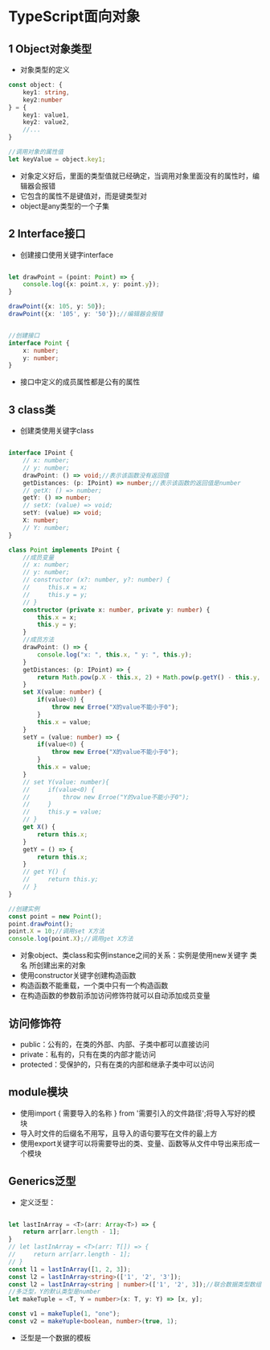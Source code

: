 # TypeScript面向对象

## 1 Object对象类型

- 对象类型的定义

```TypeScript
const object: {
    key1: string,
    key2:number
} = {
    key1: value1,
    key2: value2,
    //...
}

//调用对象的属性值
let keyValue = object.key1;

```

- 对象定义好后，里面的类型值就已经确定，当调用对象里面没有的属性时，编辑器会报错
- 它包含的属性不是键值对，而是键类型对
- object是any类型的一个子集

## 2 Interface接口

- 创建接口使用关键字interface

```TypeScript

let drawPoint = (point: Point) => {
    console.log({x: point.x, y: point.y});
}

drawPoint({x: 105, y: 50});
drawPoint({x: '105', y: '50'});//编辑器会报错


//创建接口
interface Point {
    x: number;
    y: number;
}

```

- 接口中定义的成员属性都是公有的属性

## 3 class类

- 创建类使用关键字class

```TypeScript

interface IPoint {
    // x: number;
    // y: number;
    drawPoint: () => void;//表示该函数没有返回值
    getDistances: (p: IPoint) => number;//表示该函数的返回值是number
    // getX: () => number;
    getY: () => number;
    // setX: (value) => void;
    setY: (value) => void;
    X: number;
    // Y: number;
}

class Point implements IPoint {
    //成员变量
    // x: number;
    // y: number;
    // constructor (x?: number, y?: number) {
    //     this.x = x;
    //     this.y = y;
    // }
    constructor (private x: number, private y: number) {
        this.x = x;
        this.y = y;
    }
    //成员方法
    drawPoint: () => {
        console.log("x: ", this.x, " y: ", this.y);
    }
    getDistances: (p: IPoint) => {
        return Math.pow(p.X - this.x, 2) + Math.pow(p.getY() - this.y, 2);
    }
    set X(value: number) {
        if(value<0) {
            throw new Erroe("X的value不能小于0");
        }
        this.x = value;
    }
    setY = (value: number) => {
        if(value<0) {
            throw new Erroe("X的value不能小于0");
        }
        this.x = value;
    }
    // set Y(value: number){
    //     if(value<0) {
    //         throw new Erroe("Y的value不能小于0");
    //     }
    //     this.y = value;
    // }
    get X() { 
        return this.x; 
    }
    getY = () => { 
        return this.x; 
    }
    // get Y() { 
    //     return this.y; 
    // }
}

//创建实例
const point = new Point();
point.drawPoint();
point.X = 10;//调用set X方法
console.log(point.X);//调用get X方法

```

- 对象object、类class和实例instance之间的关系：实例是使用new关键字 类名 所创建出来的对象
- 使用constructor关键字创建构造函数
- 构造函数不能重载，一个类中只有一个构造函数
- 在构造函数的参数前添加访问修饰符就可以自动添加成员变量

## 访问修饰符

- public：公有的，在类的外部、内部、子类中都可以直接访问
- private：私有的，只有在类的内部才能访问
- protected：受保护的，只有在类的内部和继承子类中可以访问

## module模块

- 使用import { 需要导入的名称 } from '需要引入的文件路径';将导入写好的模块
- 导入时文件的后缀名不用写，且导入的语句要写在文件的最上方
- 使用export关键字可以将需要导出的类、变量、函数等从文件中导出来形成一个模块

## Generics泛型

- 定义泛型：

```TypeScript

let lastInArray = <T>(arr: Array<T>) => {
    return arr[arr.length - 1];
}
// let lastInArray = <T>(arr: T[]) => {
//     return arr[arr.length - 1];
// }
const l1 = lastInArray([1, 2, 3]);
const l2 = lastInArray<string>(['1', '2', '3']);
const l2 = lastInArray<string | number>(['1', '2', 3]);//联合数据类型数组
//多泛型，Y的默认类型是number
let makeTuple = <T, Y = number>(x: T, y: Y) => [x, y];

const v1 = makeTuple(1, "one");
const v2 = makeYuple<boolean, number>(true, 1);
```

- 泛型是一个数据的模板
